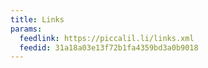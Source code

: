 ```yaml
---
title: Links
params:
  feedlink: https://piccalil.li/links.xml
  feedid: 31a18a03e13f72b1fa4359bd3a0b9018
---
```

